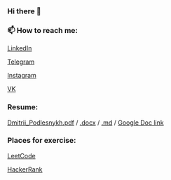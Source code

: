 ### Hi there 👋

### 📫 How to reach me:

[LinkedIn](https://www.linkedin.com/mwlite/in/dmitrii-podlesnykh)

[Telegram](https://t.me/DmitriiPodlesnykh)

[Instagram](https://www.instagram.com/d.podlesnykh/)

[VK](https://www.vk.com/dmitriipodlesnykh)


### Resume:
[Dmitrii_Podlesnykh.pdf](https://github.com/DmitriiPodlesnykh/resume/files/7333442/Dmitrii_Podlesnykh.pdf) / [.docx](https://github.com/DmitriiPodlesnykh/resume/files/7333444/Dmitrii_Podlesnykh.docx) / [.md](https://gist.github.com/DmitriiPodlesnykh/0f85369a5f6c8035a6713e3a58a2e378) / [Google Doc link](https://docs.google.com/document/d/19W0rGvzkZEzHNFFNjD_tDxCzzpNnHh4xmTiTQz0plxg/edit?usp=sharing)


### Places for exercise:
[LeetCode](https://leetcode.com/DmitriiPodlesnykh/)

[HackerRank](https://www.hackerrank.com/d_podlesnykh)
<!--
**DmitriiPodlesnykh/DmitriiPodlesnykh** is a ✨ _special_ ✨ repository because its `README.md` (this file) appears on your GitHub profile.

Here are some ideas to get you started:

- 🔭 I’m currently working on ...
- 🌱 I’m currently learning ...
- 👯 I’m looking to collaborate on ...
- 🤔 I’m looking for help with ...
- 💬 Ask me about ...
- 📫 How to reach me: ...
- 😄 Pronouns: ...
- ⚡ Fun fact: ...
-->

